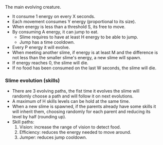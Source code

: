 The main evolving creature.
- It consume 1 energy on every X seconds.
- Each movement consumes Y energy (proportional to its size).
- When energy is less than a threshold S, its free to move.
- By consuming A energy, it can jump to eat.
  - Slime requires to have at least H energy to be able to jump.
  - Jump has a time cooldown.
- Every P energy it will evolve.
- When meeting another slime, if energy is at least M and the difference
  is not less than the smaller slime's energy, a new slime will spawn.
- If energy reaches 0, the slime will die.
- If no food has been consumed on the last W seconds, the slime will die.

### Slime evolution (skills)
- There are 3 evolving paths, the fist time it evolves the slime will randomly
  choose a path and will follow it on next evolutions.
- A maximum of H skills levels can be hold at the same time.
- When a new slime is spawned, if the parents already have some skills it will
  inherit them, choosing randomly for each parent and reducing its level by
  half (rounding up).
- Skill paths:
  1) Vision: increase the range of vision to detect food.
  2) Efficiency: reduces the energy needed to move around.
  3) Jumper: reduces jump cooldown.